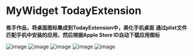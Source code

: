 # MyWidget TodayExtension
**练手作品，将桌面图标集成到TodayExtension中，美化手机桌面**
**通过plist文件匹配手机中安装的应用，然后根据Apple Store ID自动下载应用图标**

![image](https://github.com/JTANISME/MyWidget/blob/master/IMG_0616.PNG)
![image](https://github.com/JTANISME/MyWidget/blob/master/IMG_0617.PNG)
![image](https://github.com/JTANISME/MyWidget/blob/master/IMG_0618.PNG)
![image](https://github.com/JTANISME/MyWidget/blob/master/IMG_0619.PNG)
![image](https://github.com/JTANISME/MyWidget/blob/master/IMG_0620.PNG)
